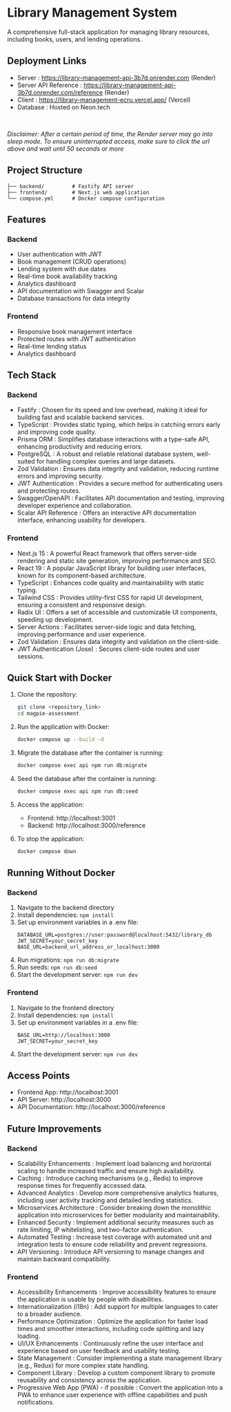 # Library Management System
A comprehensive full-stack application for managing library resources, including books, users, and lending operations.

## Deployment Links
- Server : https://library-management-api-3b7d.onrender.com (Render)
- Server API Reference : https://library-management-api-3b7d.onrender.com/reference (Render)
- Client : https://library-management-ecru.vercel.app/ (Vercel)
- Database : Hosted on Neon.tech
<br>

_Disclaimer: After a certain period of time, the Render server may go into sleep mode. To ensure uninterrupted access, make sure to click the url above and wait until 50 seconds or more_

## Project Structure
```
├── backend/         # Fastify API server
├── frontend/        # Next.js web application
└── compose.yml      # Docker compose configuration
```

## Features
### Backend
- User authentication with JWT
- Book management (CRUD operations)
- Lending system with due dates
- Real-time book availability tracking
- Analytics dashboard
- API documentation with Swagger and Scalar
- Database transactions for data integrity
### Frontend
- Responsive book management interface
- Protected routes with JWT authentication
- Real-time lending status
- Analytics dashboard
## Tech Stack
### Backend
- Fastify : Chosen for its speed and low overhead, making it ideal for building fast and scalable backend services.
- TypeScript : Provides static typing, which helps in catching errors early and improving code quality.
- Prisma ORM : Simplifies database interactions with a type-safe API, enhancing productivity and reducing errors.
- PostgreSQL : A robust and reliable relational database system, well-suited for handling complex queries and large datasets.
- Zod Validation : Ensures data integrity and validation, reducing runtime errors and improving security.
- JWT Authentication : Provides a secure method for authenticating users and protecting routes.
- Swagger/OpenAPI : Facilitates API documentation and testing, improving developer experience and collaboration.
- Scalar API Reference : Offers an interactive API documentation interface, enhancing usability for developers.
### Frontend
- Next.js 15 : A powerful React framework that offers server-side rendering and static site generation, improving performance and SEO.
- React 19 : A popular JavaScript library for building user interfaces, known for its component-based architecture.
- TypeScript : Enhances code quality and maintainability with static typing.
- Tailwind CSS : Provides utility-first CSS for rapid UI development, ensuring a consistent and responsive design.
- Radix UI : Offers a set of accessible and customizable UI components, speeding up development.
- Server Actions : Facilitates server-side logic and data fetching, improving performance and user experience.
- Zod Validation : Ensures data integrity and validation on the client-side.
- JWT Authentication (Jose) : Secures client-side routes and user sessions.
## Quick Start with Docker
1. Clone the repository:
   ```bash
   git clone <repository_link>
   cd magpie-assessment
   ```
2. Run the application with Docker:
   ```bash
   docker compose up --build -d
   ```

3. Migrate the database after the container is running:
   ```bash
   docker compose exec api npm run db:migrate
   ```
4. Seed the database after the container is running:
   ```bash
   docker compose exec api npm run db:seed
   ```
5. Access the application:
   
   - Frontend: http://localhost:3001
   - Backend: http://localhost:3000/reference
6. To stop the application:
   ```bash
   docker compose down
   ```
## Running Without Docker
### Backend
1. Navigate to the backend directory
2. Install dependencies: `npm install`
3. Set up environment variables in a .env file:
   ```plaintext
   DATABASE_URL=postgres://user:password@localhost:5432/library_db
   JWT_SECRET=your_secret_key
   BASE_URL=backend_url_address_or_localhost:3000
   ```
4. Run migrations: `npm run db:migrate`
5. Run seeds: `npm run db:seed`
6. Start the development server: `npm run dev`
### Frontend
1. Navigate to the frontend directory
2. Install dependencies: `npm install`
3. Set up environment variables in a .env file:
   ```plaintext
   BASE_URL=http://localhost:3000 
   JWT_SECRET=your_secret_key
   ```
4. Start the development server: `npm run dev`
## Access Points
- Frontend App: http://localhost:3001
- API Server: http://localhost:3000
- API Documentation: http://localhost:3000/reference

## Future Improvements
### Backend
- Scalability Enhancements : Implement load balancing and horizontal scaling to handle increased traffic and ensure high availability.
- Caching : Introduce caching mechanisms (e.g., Redis) to improve response times for frequently accessed data.
- Advanced Analytics : Develop more comprehensive analytics features, including user activity tracking and detailed lending statistics.
- Microservices Architecture : Consider breaking down the monolithic application into microservices for better modularity and maintainability.
- Enhanced Security : Implement additional security measures such as rate limiting, IP whitelisting, and two-factor authentication.
- Automated Testing : Increase test coverage with automated unit and integration tests to ensure code reliability and prevent regressions.
- API Versioning : Introduce API versioning to manage changes and maintain backward compatibility.
### Frontend
- Accessibility Enhancements : Improve accessibility features to ensure the application is usable by people with disabilities.
- Internationalization (i18n) : Add support for multiple languages to cater to a broader audience.
- Performance Optimization : Optimize the application for faster load times and smoother interactions, including code splitting and lazy loading.
- UI/UX Enhancements : Continuously refine the user interface and experience based on user feedback and usability testing.
- State Management : Consider implementing a state management library (e.g., Redux) for more complex state handling.
- Component Library : Develop a custom component library to promote reusability and consistency across the application.
- Progressive Web App (PWA) - if possible : Convert the application into a PWA to enhance user experience with offline capabilities and push notifications.
